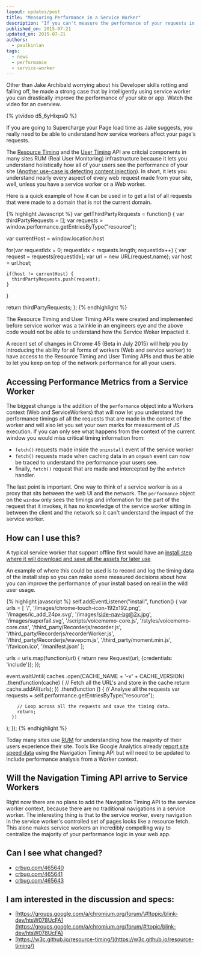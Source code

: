 ```yaml
---
layout: updates/post
title: "Measuring Performance in a Service Worker"
description: "If you can't measure the performance of your requests in a service worker, how can you say it improves performance? Now you can answer that question with recent changes in Chrome."
published_on: 2015-07-21
updated_on: 2015-07-21
authors:
  - paulkinlan
tags:
  - news
  - performance
  - service-worker
---
```


Other than Jake Archibald worrying about his Developer skills rotting and 
falling off, he made a strong case that by intelligently using service worker you 
can drastically improve the performance of your site or app. Watch the video for 
an overview.

{% ytvideo d5_6yHixpsQ %}

If you are going to Supercharge your Page load time as Jake suggests, you really 
need to be able to understand how service workers affect your page's requests.

The [Resource Timing](https://w3c.github.io/resource-timing/) and the [User Timing](https://w3c.github.io/user-timing/) API
are critcial components in many sites RUM (Real User Monitoring)
infrastructure because it lets you understand holistically how all of your users see
the performance of your site ([Another use-case is detecting content injection](https://paul.kinlan.me/detecting-injected-content/)).  In short, it lets you 
understand nearly every aspect of every web request made from your site, well, unless you have a service worker or a Web worker.

Here is a quick example of how it can be used in to get a list of all requests that were made
to a domain that is not the current domain.

{% highlight Javascript %}
var getThirdPartyRequests = function() {
  var thirdPartyRequests = [];
  var requests = window.performance.getEntriesByType("resource");
  
  var currentHost = window.location.host

  for(var requestIdx = 0; requestIdx < requests.length; requestIdx++) {
    var request = requests[requestIdx];
    var url = new URL(request.name);
    var host = url.host;

    if(host != currentHost) {
      thirdPartyRequests.push(request);
    }
  }
  
  return thirdPartyRequests;
};
{% endhighlight %}
 
The Resource Timing and User Timing APIs were created and implemented before service worker was a twinkle in
an engineers eye and the above code would not be able to understand how the Service Woker
impacted it.  

A recent set of changes in Chrome 45 (Beta in July 2015) will help 
you by introducing the ability for all forms of workers (Web and service worker) 
to have access to the Resource Timing and User Timing APIs and thus be able to let you keep on top of 
the network performance for all your users.

## Accessing Performance Metrics from a Service Worker

The biggest change is the addition of the `performance` object into a Workers context (Web 
and ServiceWorkers) that will now let you understand the performance timings of all 
the requests that are made in the context of the worker and will also let you set your
own marks for measurment of JS execution. If you can only see 
what happens from the context of the current window you would miss critical 
timing information from:

* `fetch()` requests made inside the `oninstall` event of the service worker
* `fetch()` requests made when caching data in an `onpush` event can now be 
  traced to understand the performance your users see.
* finally, `fetch()` request that are made and intercepted by the `onfetch` 
  handler.

The last point is important. One way to think of a service worker is as a proxy 
that sits between the web UI and the network.  The `performance` object on the 
`window` only sees the timings and information for the part of the request that it 
invokes, it has no knowledge of the service worker sitting in between the client 
and the network so it can't understand the impact of the service worker.

## How can I use this?

A typical service worker that support offline first would have an 
[install step where it will download and save all the assets for later use](https://github.com/GoogleChrome/voice-memos/blob/27f2ceac81aa2ee1a02fbce05bedce571709b29e/src/scripts/sw.js)

An example of where this could be used is to record and log the timing data of 
the install step so you can make some measured decisions about how you can improve
the performance of your install based on real in the wild user usage.

{% highlight javascript %}
self.addEventListener("install", function() {
  var urls = [
    '/',
    '/images/chrome-touch-icon-192x192.png',
    '/images/ic_add_24px.svg',
    '/images/side-nav-bg@2x.jpg',
    '/images/superfail.svg',
    '/scripts/voicememo-core.js',
    '/styles/voicememo-core.css',
    '/third_party/Recorderjs/recorder.js',
    '/third_party/Recorderjs/recorderWorker.js',
    '/third_party/Recorderjs/wavepcm.js',
    '/third_party/moment.min.js',
    '/favicon.ico',
    '/manifest.json'
  ];

  urls = urls.map(function(url) {
    return new Request(url, {credentials: 'include'});
  });

  event.waitUntil(
    caches
      .open(CACHE_NAME + '-v' + CACHE_VERSION)
      .then(function(cache) {
        // Fetch all the URL's and store in the cache
        return cache.addAll(urls);
      })
      .then(function () {
        // Analyse all the requests
        var requests = self.performance.getEntriesByType("resource");
        
        // Loop across all the requests and save the timing data.
        return;
      })
  );
});
{% endhighlight %}

Today many sites use [RUM](https://en.wikipedia.org/wiki/Real_user_monitoring) for understanding
how the majority of their users experience their site.  Tools like Google Analytics
already [report site speed data](https://support.google.com/analytics/answer/1205784?hl=en) using the Navigation
Timing API but will need to be updated to include performance analysis from a Worker context.

## Will the Navigation Timing API arrive to Service Workers

Right now there are no plans to add the Navigation Timing API to the service worker context, 
because there are no traditional navigations in a service worker.  The interesting thing is that to 
the service worker, every navigation in the service worker's controlled set of pages looks like a 
resource fetch.  This alone makes service workers an incredibly compelling way to centralize the
majority of your performance logic in your web app.

## Can I see what changed?

* [crbug.com/465640](https://crbug.com/465640)  
* [crbug.com/465641](https://crbug.com/465641)  
* [crbug.com/465643](https://crbug.com/465643)

## I am interested in the discussion and specs:

* [https://groups.google.com/a/chromium.org/forum/\#!topic/blink-dev/htsW078UcFA](https://groups.google.com/a/chromium.org/forum/#!topic/blink-dev/htsW078UcFA)   
* [https://w3c.github.io/resource-timing/](https://w3c.github.io/resource-timing/) 
